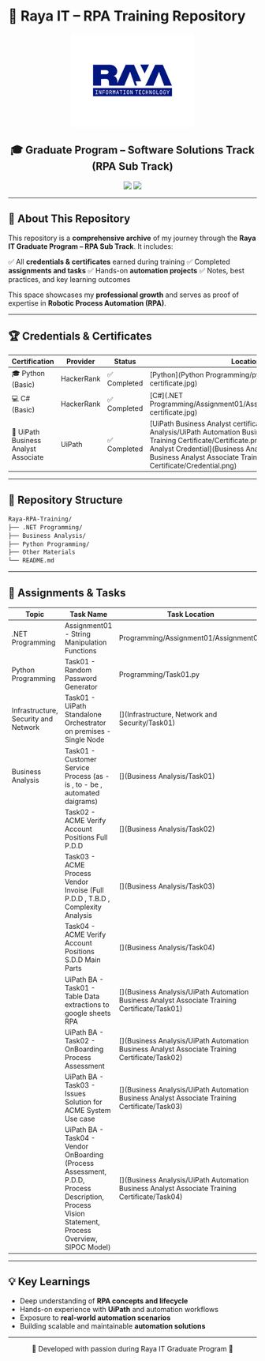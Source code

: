 # 📌 Raya IT – RPA Training Repository


<p align="center">
  <img src="Other Materials/Raya it logo.png" alt="Raya IT Logo" width="250"/>
</p>

<h2 align="center">🎓 Graduate Program – Software Solutions Track (RPA Sub Track)</h2>

<p align="center">
  <img src="https://img.shields.io/badge/Focus-RPA-blue?style=flat-square&logo=robotframework&logoColor=white"/>
  <img src="https://img.shields.io/badge/Training-Raya%20IT-orange?style=flat-square&logo=readthedocs&logoColor=white"/>
</p>

---

## 📖 About This Repository

This repository is a **comprehensive archive** of my journey through the **Raya IT Graduate Program – RPA Sub Track**. It includes:

✅ All **credentials & certificates** earned during training
✅ Completed **assignments and tasks**
✅ Hands-on **automation projects**
✅ Notes, best practices, and key learning outcomes

This space showcases my **professional growth** and serves as proof of expertise in **Robotic Process Automation (RPA)**.

---

## 🏆 Credentials & Certificates

| Certification                        | Provider   | Status      | Location |
| -------------------------------------- | ---------- | ----------- | ------------ |
| 🎓 Python (Basic)                     | HackerRank | ✅ Completed | [Python](Python Programming/python_basic certificate.jpg) |
| 💻 C# (Basic)                          | HackerRank | ✅ Completed | [C#](.NET Programming/Assignment01/Assignment01/c_sharp_basic certificate.jpg) |
| 🤖 UiPath Business Analyst Associate | UiPath     | ✅ Completed | [UiPath Business Analyst certificate](Business Analysis/UiPath Automation Business Analyst Associate Training Certificate/Certificate.png) , [UiPath Business Analyst Credential](Business Analysis/UiPath Automation Business Analyst Associate Training Certificate/Credential.png)|


---

## 📂 Repository Structure

```bash
Raya-RPA-Training/
├── .NET Programming/
├── Business Analysis/
├── Python Programming/
├── Other Materials
└── README.md
```

---

## 🚀 Assignments & Tasks

| Topic                                | Task Name                                                                                                                                             | Task Location                                                                              |
| ------------------------------------ | ----------------------------------------------------------------------------------------------------------------------------------------------------- | ------------------------------------------------------------------------------------------ |
| .NET Programming                     | Assignment01 - String Manipulation Functions                                                                                                          | [](.NET) Programming/Assignment01/Assignment01                                               |
| Python Programming                   | Task01 - Random Password Generator                                                                                                                    | [](Python) Programming/Task01.py                                                               |
| Infrastructure, Security and Network | Task01 - UiPath Standalone Orchestrator on premises - Single Node                                                                                     | [](Infrastructure, Network and Security/Task01)                                                                 |
| Business Analysis                    | Task01 - Customer Service Process (as - is , to - be , automated daigrams)                                                                            | [](Business Analysis/Task01)                                                                                       |
|                                      | Task02 - ACME Verify Account Positions Full P.D.D                                                                                                     | [](Business Analysis/Task02)                                                                                       |
|                                      | Task03 - ACME Process Vendor Invoise (Full P.D.D , T.B.D , Complexity Analysis                                                                        | [](Business Analysis/Task03)                                                                                       |
|                                      | Task04 - ACME Verify Account Positions S.D.D Main Parts                                                                                               | [](Business Analysis/Task04)                                                                                       |
|                                      | UiPath BA - Task01 - Table Data extractions to google sheets RPA                                                                                      | [](Business Analysis/UiPath Automation Business Analyst Associate Training Certificate/Task01)                   |
|                                      | UiPath BA - Task02 - OnBoarding Process Assessment                                                                                                    | [](Business Analysis/UiPath Automation Business Analyst Associate Training Certificate/Task02)                   |
|                                      | UiPath BA - Task03 - Issues Solution for ACME System Use case                                                                                         | [](Business Analysis/UiPath Automation Business Analyst Associate Training Certificate/Task03)                   |
|                                      | UiPath BA - Task04 - Vendor OnBoarding (Process Assessment, P.D.D, Process Description, Process Vision Statement, Process Overview, SIPOC Model)      | [](Business Analysis/UiPath Automation Business Analyst Associate Training Certificate/Task04)                   |
---
 
## 💡 Key Learnings

* Deep understanding of **RPA concepts and lifecycle**
* Hands-on experience with **UiPath** and automation workflows
* Exposure to **real-world automation scenarios**
* Building scalable and maintainable **automation solutions**


---


<p align="center">💙 Developed with passion during Raya IT Graduate Program 💙</p>

